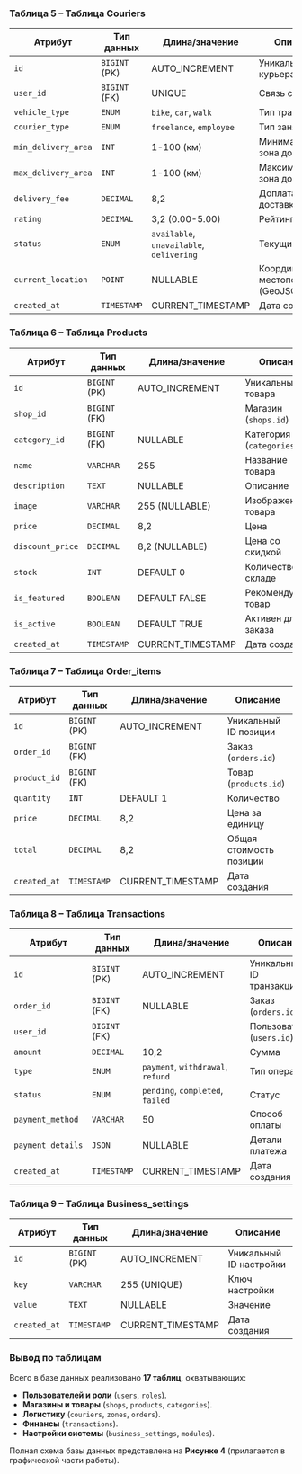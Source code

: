 ### **Таблица 5 – Таблица Couriers**  

| **Атрибут**          | **Тип данных**       | **Длина/значение**                          | **Описание**                              |
|----------------------|----------------------|--------------------------------------------|------------------------------------------|
| `id`                 | `BIGINT` (PK)        | AUTO_INCREMENT                             | Уникальный ID курьера                    |
| `user_id`            | `BIGINT` (FK)        | UNIQUE                                     | Связь с `users.id`                       |
| `vehicle_type`       | `ENUM`               | `bike`, `car`, `walk`                      | Тип транспорта                           |
| `courier_type`       | `ENUM`               | `freelance`, `employee`                    | Тип занятости                            |
| `min_delivery_area`  | `INT`                | 1-100 (км)                                 | Минимальная зона доставки                |
| `max_delivery_area`  | `INT`                | 1-100 (км)                                 | Максимальная зона доставки               |
| `delivery_fee`       | `DECIMAL`            | 8,2                                        | Доплата за доставку                      |
| `rating`             | `DECIMAL`            | 3,2 (0.00-5.00)                            | Рейтинг курьера                          |
| `status`             | `ENUM`               | `available`, `unavailable`, `delivering`   | Текущий статус                           |
| `current_location`   | `POINT`              | NULLABLE                                   | Координаты местоположения (GeoJSON)      |
| `created_at`         | `TIMESTAMP`          | CURRENT_TIMESTAMP                          | Дата создания                            |

### **Таблица 6 – Таблица Products**  

| **Атрибут**          | **Тип данных**       | **Длина/значение**                          | **Описание**                              |
|----------------------|----------------------|--------------------------------------------|------------------------------------------|
| `id`                 | `BIGINT` (PK)        | AUTO_INCREMENT                             | Уникальный ID товара                     |
| `shop_id`            | `BIGINT` (FK)        |                                            | Магазин (`shops.id`)                     |
| `category_id`        | `BIGINT` (FK)        | NULLABLE                                   | Категория (`categories.id`)              |
| `name`               | `VARCHAR`            | 255                                        | Название товара                          |
| `description`        | `TEXT`               | NULLABLE                                   | Описание                                 |
| `image`              | `VARCHAR`            | 255 (NULLABLE)                             | Изображение товара                       |
| `price`              | `DECIMAL`            | 8,2                                        | Цена                                     |
| `discount_price`     | `DECIMAL`            | 8,2 (NULLABLE)                             | Цена со скидкой                          |
| `stock`              | `INT`                | DEFAULT 0                                  | Количество на складе                     |
| `is_featured`        | `BOOLEAN`            | DEFAULT FALSE                              | Рекомендуемый товар                      |
| `is_active`          | `BOOLEAN`            | DEFAULT TRUE                               | Активен для заказа                       |
| `created_at`         | `TIMESTAMP`          | CURRENT_TIMESTAMP                          | Дата создания                            |

### **Таблица 7 – Таблица Order_items**  

| **Атрибут**          | **Тип данных**       | **Длина/значение**                          | **Описание**                              |
|----------------------|----------------------|--------------------------------------------|------------------------------------------|
| `id`                 | `BIGINT` (PK)        | AUTO_INCREMENT                             | Уникальный ID позиции                    |
| `order_id`           | `BIGINT` (FK)        |                                            | Заказ (`orders.id`)                      |
| `product_id`         | `BIGINT` (FK)        |                                            | Товар (`products.id`)                    |
| `quantity`           | `INT`                | DEFAULT 1                                  | Количество                               |
| `price`              | `DECIMAL`            | 8,2                                        | Цена за единицу                          |
| `total`              | `DECIMAL`            | 8,2                                        | Общая стоимость позиции                  |
| `created_at`         | `TIMESTAMP`          | CURRENT_TIMESTAMP                          | Дата создания                            |

### **Таблица 8 – Таблица Transactions**  

| **Атрибут**          | **Тип данных**       | **Длина/значение**                          | **Описание**                              |
|----------------------|----------------------|--------------------------------------------|------------------------------------------|
| `id`                 | `BIGINT` (PK)        | AUTO_INCREMENT                             | Уникальный ID транзакции                 |
| `order_id`           | `BIGINT` (FK)        | NULLABLE                                   | Заказ (`orders.id`)                      |
| `user_id`            | `BIGINT` (FK)        |                                            | Пользователь (`users.id`)                |
| `amount`             | `DECIMAL`            | 10,2                                       | Сумма                                    |
| `type`               | `ENUM`               | `payment`, `withdrawal`, `refund`          | Тип операции                             |
| `status`             | `ENUM`               | `pending`, `completed`, `failed`           | Статус                                   |
| `payment_method`     | `VARCHAR`            | 50                                         | Способ оплаты                            |
| `payment_details`    | `JSON`               | NULLABLE                                   | Детали платежа                           |
| `created_at`         | `TIMESTAMP`          | CURRENT_TIMESTAMP                          | Дата создания                            |

### **Таблица 9 – Таблица Business_settings**  

| **Атрибут**          | **Тип данных**       | **Длина/значение**                          | **Описание**                              |
|----------------------|----------------------|--------------------------------------------|------------------------------------------|
| `id`                 | `BIGINT` (PK)        | AUTO_INCREMENT                             | Уникальный ID настройки                  |
| `key`                | `VARCHAR`            | 255 (UNIQUE)                               | Ключ настройки                           |
| `value`              | `TEXT`               | NULLABLE                                   | Значение                                 |
| `created_at`         | `TIMESTAMP`          | CURRENT_TIMESTAMP                          | Дата создания                            |

### **Вывод по таблицам**  
Всего в базе данных реализовано **17 таблиц**, охватывающих:  
- **Пользователей и роли** (`users`, `roles`).  
- **Магазины и товары** (`shops`, `products`, `categories`).  
- **Логистику** (`couriers`, `zones`, `orders`).  
- **Финансы** (`transactions`).  
- **Настройки системы** (`business_settings`, `modules`).  

Полная схема базы данных представлена на **Рисунке 4** (прилагается в графической части работы).